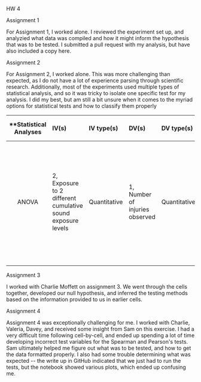 HW 4

Assignment 1

For Assignment 1, I worked alone. I reviewed the experiment set up, and analyzied what data was compiled and how it might inform the hypothesis that was to be tested. I submitted a pull request with my analysis, but have also included a copy here.

Assignment 2

For Assignment 2, I worked alone. This was more challenging than expected, as I do not have a lot of experience parsing through scientific research. Additionally, most of the experiments used multiple types of statistical analysis, and so it was tricky to isolate one specific test for my analysis. I did my best, but am still a bit unsure when it comes to the myriad options for statistical tests and how to classify them properly

| **Statistical Analyses	|  IV(s)  |  IV type(s) |  DV(s)  |  DV type(s)  |  Control Var | Control Var type  | Question to be answered | _H0_ | alpha | link to paper **| 
|:----------:|:----------|:------------|:-------------|:-------------|:------------|:------------- |:------------------|:----:|:-------:|:-------|
ANOVA	| 2, Exposure to 2 different cumulative sound exposure levels | Quantitative | 1, Number of injuries observed | Quantitative | 1, fish exposed to all of the same environmental variables except for the sound exposure | Quantitative | What is the threshold of injury in Chinook salmon from impulsive sounds? | The threshold of injury in Chinook salmon from impulsive sounds is consistent with the previously agreed upon and research threshold.  | 0.05 | http://journals.plos.org/plosone/article?id=10.1371/journal.pone.0039593 |
  |||||||||





Assignment 3

I worked with Charlie Moffett on assignment 3. We went through the cells together, developed our null hypothesis, and inferred the testing methods based on the information provided to us in earlier cells. 

Assignment 4

Assignment 4 was exceptionally challenging for me. I worked with Charlie, Valeria, Davey, and received some insight from Sam on this exercise. I had a very difficult time following cell-by-cell, and ended up spending a lot of time developing incorrect test variables for the Spearman and Pearson's tests. Sam ultimately helped me figure out what was to be tested, and how to get the data formatted properly. I also had some trouble determining what was expected -- the write up in GitHub indicated that we just had to run the tests, but the notebook showed various plots, which ended up confusing me. 
